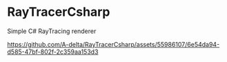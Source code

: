 # RayTracerCsharp
Simple C# RayTracing renderer




https://github.com/A-delta/RayTracerCsharp/assets/55986107/6e54da94-d585-47bf-802f-2c359aa153d3


